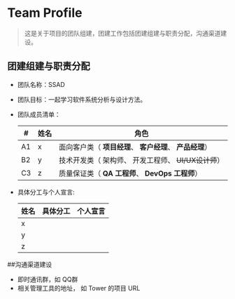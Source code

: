 # Team Profile

> 这是关于项目的团队组建，团建工作包括团建组建与职责分配，沟通渠道建设。



## 团建组建与职责分配

- 团队名称：SSAD

- 团队目标：一起学习软件系统分析与设计方法。

- 团队成员清单：

  | #    | 姓名 | 角色                                                      |
  | ---- | ---- | --------------------------------------------------------- |
  | A1   | x    | 面向客户类（ **项目经理**、 **客户经理**、 **产品经理**） |
  | B2   | y    | 技术开发类（ 架构师、 开发工程师、 ~~UI/UX设计师~~）      |
  | C3   | z    | 质量保证类（ **QA 工程师**、 **DevOps 工程师**）          |

- 具体分工与个人宣言:

  | 姓名 | 具体分工 | 个人宣言 |
  | ---- | -------- | -------- |
  | x    |          |          |
  | y    |          |          |
  | z    |          |          |




##沟通渠道建设

- 即时通讯群，如 QQ群
- 相关管理工具的地址， 如 Tower 的项目 URL
